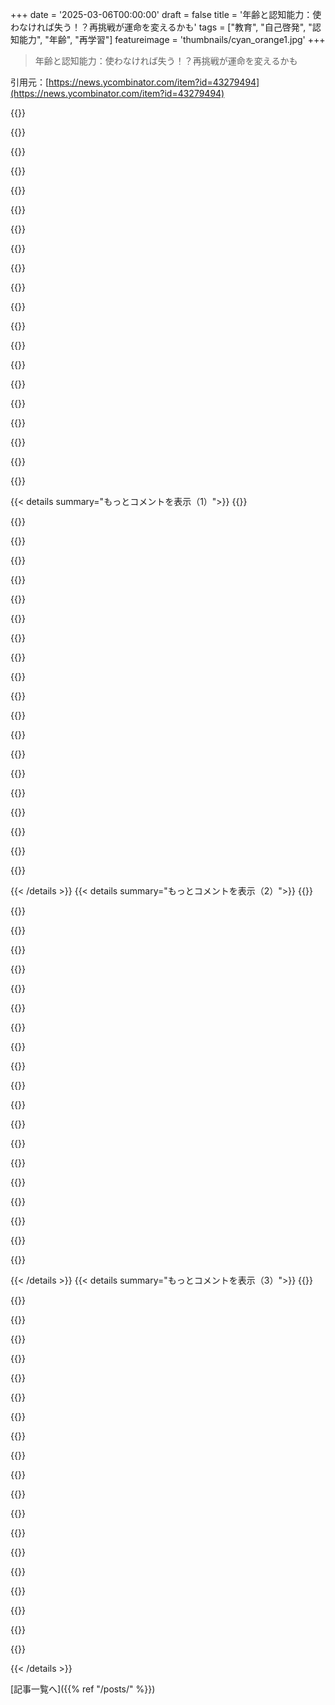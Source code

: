 +++
date = '2025-03-06T00:00:00'
draft = false
title = '年齢と認知能力：使わなければ失う！？再挑戦が運命を変えるかも'
tags = ["教育", "自己啓発", "認知能力", "年齢", "再学習"]
featureimage = 'thumbnails/cyan_orange1.jpg'
+++

> 年齢と認知能力：使わなければ失う！？再挑戦が運命を変えるかも

引用元：[https://news.ycombinator.com/item?id=43279494](https://news.ycombinator.com/item?id=43279494)

{{<matomeQuote body="いいニュースだね。俺は40歳過ぎだけど、1月に地元の大学に入学したばかりで、リニア代数の中間試験のために勉強中だよ。試験は45分後！緊張をほぐすためにHNを見てる。高校を2000年代初めに卒業して、コンピュータサイエンスを専攻、数学を副専攻で大学を卒業した。第二の数学学位を取得するために5～8クラスくらい受けるのが目標だ。運を祈って！" userName="semireg" createdAt="2025-03-06T15:15:06" color="#45d325">}}

{{<matomeQuote body="俺はテキサス大学に通ってたけど、ヒューストンコミュニティカレッジでサマーコース（微積分II、物理IIなど）を受けてた。どのクラスもUTのよりずっと良かった。15人の小さなクラスで300ドルくらいで、素晴らしい教授がいて質問もしやすい。教科書の基本的な問題で自信を持てるようになる普通の宿題が出る。一方でUTは逆だった。1クラス1400ドル以上払って、講義室では質問もできないし、宿題もめっちゃ難しかった。楽しいために地元の大学に通いたいと思うこともある。" userName="hombre_fatal" createdAt="2025-03-06T17:35:22" color="#ff5c5c">}}

{{<matomeQuote body="＞変な数学や物理の宿題は3～5問の超難問で、時々しか解けなかった。エリート大学でもそんな経験をしたことがある。あの時はマジで成長を促された気がするけど、実際の研究はこの種の宿題と普通の宿題の違いについてどう言ってるんだろう。" userName="jobs_throwaway" createdAt="2025-03-06T18:30:53" color="#38d3d3">}}

{{<matomeQuote body="＞最終試験で「この重要なことのアウトラインを描きなさい」とかという問題があったが、解けなかった。授業を受けたけど、全体像が見えなかった。後になって、みんなで大きな視点について話すことの重要性を知った。過去の問題は本当に難しかったけど、もう少し何かを得られたはずだと思う。" userName="fn-mote" createdAt="2025-03-06T23:36:31" color="">}}

{{<matomeQuote body="教授と学生の目標が一致してるかどうかも影響すると思う。教科書の内容を学ぶことが目的なのか、さらなる大学院レベルの授業の基礎を築くことが目的なのか。また、効率的な方法を教えるのか、それとも公式を当てはめるのに慣れさせるのか。プログラミング関連の教育についても似たようなことが言える。話し合う時は目標を合わせないと意見が空回りすることもある。" userName="throw_nbvc1234" createdAt="2025-03-06T21:59:54" color="#38d3d3">}}

{{<matomeQuote body="俺は持ち帰りテストで難問3つと、暗記させるだけの標準的なテストを受けたことがある。難問は本当に基礎を試されるやつだ。「2つの数字を足す」の違いと、「足すってどういうこと？」という違いがある。俺は真に基礎を理解するには脳をさらに鍛えられなかったから、学士号で終わったし、学位も使ってない。特別な人が限界を押し広げて、そうでない普通の人が世界を支えてるって感じだよ。" userName="lapetitejort" createdAt="2025-03-06T21:51:10" color="">}}

{{<matomeQuote body="自分はトップクラスの私立大学での普通の（非優等生）微積分IIコースとコミュニティカレッジでの経験があるけど、大学でも暗記課題はあったので、皆が難問だけを意識しているわけじゃない。ドナルド・クヌースが微積分の授業で教科書のすべての問題を解いた話を思い出す。" userName="layman51" createdAt="2025-03-06T21:34:58" color="">}}

{{<matomeQuote body="大きな大学は研究に集中していて、管理者のプライドによる費用（建設ラッシュ）や、管理者の数、医療システムやメンタルヘルスカウンセリングなどの多様なサービスに関する費用がかさむ。コミュニティカレッジは教育に集中してる。" userName="Telemakhos" createdAt="2025-03-06T18:18:11" color="#38d3d3">}}

{{<matomeQuote body="＞米国には単一の支払い制度やユニバーサルヘルスケアがあれば、これは大きな問題ではないだろう。" userName="bsder" createdAt="2025-03-06T20:22:20" color="">}}

{{<matomeQuote body="アメリカは外部性やそれを理解していないのが好きだよね。" userName="red-iron-pine" createdAt="2025-03-07T15:21:29" color="">}}

{{<matomeQuote body="高校のとき、コミュニティカレッジで物理を学んだことがあるんだけど、その経験から感じたのは、エリートな背景を持った多くの人がコミュニティカレッジで教えてるっていうメリットがあるってこと。ただ、学生があまりやる気がなかったのが残念だったな。" userName="timr" createdAt="2025-03-06T18:14:37" color="">}}

{{<matomeQuote body="コミュニティカレッジの教師が大学の教師よりも圧倒的に優れていた経験がある。アクティブに教えてくれる感じ。" userName="lubesGordi" createdAt="2025-03-06T19:25:58" color="#ff5c5c">}}

{{<matomeQuote body="五十代に入ってから純粋数学の修士課程に2年前に入学した。早くはないけど、毎学期確実に脳がシャープになってる気がする。でも、脳の活動が遅くなるっていう記事の否定的な面を持ち出さないでほしい。使えば脳は良くなるんだ。ただ、新しいことに挑戦するってのは、精神的にも肉体的にも不安を感じる。プログラミングの練習よりも数学は苦手で、練習しないとすぐ忘れちゃうから、周りの人みたいにはなかなかいかない...。" userName="lanstin" createdAt="2025-03-06T18:50:57" color="#45d325">}}

{{<matomeQuote body="数学で上達するには若い人でも年配でもかなりの練習が必要ってことだな。" userName="BeetleB" createdAt="2025-03-06T19:20:00" color="">}}

{{<matomeQuote body="ソフトウェアの仕事をした後に数学の授業って、コンパイラーがないから、LaTeXでテキトーに書いたものがそのまま教授に見せるまで壊れてるかどうか分からないって面白い。形式的証明コミュニティがこの問題に興味を持ってるんだ。" userName="JadeNB" createdAt="2025-03-06T21:05:01" color="#ff5733">}}

{{<matomeQuote body="Leanについて簡単に触れたことはあるけど、数学プログラムでは誰もLeanに興味がないから数学に集中してる。Terry TaoはLeanとLLMの組み合わせのアイディアに熱心だよ。" userName="lanstin" createdAt="2025-03-08T00:12:44" color="">}}

{{<matomeQuote body="情報密度が驚異的だよね。2×2の行列（Jordan定数）がハイパーボリックパラボロイドのスライスを生成するために必要な情報を含んでるなんて、夢中になる。講義の終わりにいつも「いやだ、止めないで！最後を見たい！」って叫びたくなる。" userName="semireg" createdAt="2025-03-06T19:32:53" color="#785bff">}}

{{<matomeQuote body="頑張って！Math Academyをチェックしてみるといいよ。効果的、効率的、安価なサポートが受けられてオススメ。最近40歳になったばかりで、基礎コースを通過中だけど、これを終えたら機械学習や他の大学のコースに挑戦するつもり。" userName="gmays" createdAt="2025-03-06T15:19:47" color="#785bff">}}

{{<matomeQuote body="Math AcademyはChatGPTやClaudeなどのAIを数学のチューターとして使うよりも良いと思う？" userName="teeray" createdAt="2025-03-06T15:40:56" color="">}}

{{<matomeQuote body="うん、確かにその通りだね。ChatGPTやClaudeは補足的に使うけど、Math Academyはむしろ構造的な環境で、間隔反復や交差トレーニングを取り入れているから、本格的なチューターよりもすごく効果的だよ。記事のインタビューも良かったし、詳しくはウェブサイトで確認してみて。" userName="gmays" createdAt="2025-03-06T15:54:35" color="#ff5733">}}

{{< details summary="もっとコメントを表示（1）">}}
{{<matomeQuote body="情報が間違ってるせいでChatGPTがストレス溜まるから、Math Academyは別次元だね。ChatGPTはπが4だって教えたいの？" userName="Werewolf255" createdAt="2025-03-06T16:21:38" color="">}}

{{<matomeQuote body="がんばれ！40過ぎてGeneral Linear Modelsの中間試験受けたばっか。YouTubeのこのプレイリストが超役立ったよ：https://youtube.com/playlist?list=PLmM_3MA2HWpYYo7QExaRvor_u..." userName="TheHideout" createdAt="2025-03-06T15:57:34" color="#45d325">}}

{{<matomeQuote body="すごいね！みんなが教育を続ける勇気を持てるといいな。＞マイゴールは数学の二重学位のためにあと5〜8クラス。」「修士号は？とういうのに、答えはここにあった：<br>https://news.ycombinator.com/item?id=43282629＞運を祈って！運は要らないよ。" userName="mmooss" createdAt="2025-03-06T17:40:27" color="">}}

{{<matomeQuote body="ちょっと話題がずれるけど、確かにこのスタディガイドは面白い形だね。普通はトピックだけ列挙されることが多いけど。" userName="saganus" createdAt="2025-03-06T15:18:57" color="">}}

{{<matomeQuote body="二十年ぶりだから意見は偏ってるけど、ガイドやクラスについては思うことがある。大事なのはサプライズやトリックがないこと。テストは簡単で徹底してる。宿題は2回やってるし、またその戦略が効くといいな。" userName="semireg" createdAt="2025-03-06T15:46:58" color="#45d325">}}

{{<matomeQuote body="がんばれ！君もWinonaにいるの？キャンパスの近くに住んでるけど、クラスを受けようか考えていたから、これは意外な嬉しいサプライズだよ。" userName="hecanjog" createdAt="2025-03-06T19:55:36" color="">}}

{{<matomeQuote body="＞マイゴールは数学の二重学位のためにあと5〜8クラス。大学は20年前の学位に追加でこれを許可してるの？" userName="dehrmann" createdAt="2025-03-06T17:50:50" color="">}}

{{<matomeQuote body="すごい！どうやってまたクラスに戻ったの？もし新しい学位を取るなら、入学手続きをしたんだよね？" userName="taeric" createdAt="2025-03-06T16:28:51" color="">}}

{{<matomeQuote body="それって学校がそんな風に学位を追加するのを認めてるの？" userName="noobly" createdAt="2025-03-06T21:24:36" color="">}}

{{<matomeQuote body="自転車で帰る途中、自分のミスにすぐ気付いた。線形変換行列をずっとチェックしてたけど、Eigen値が計算できなかった。家に帰ってTI-89を見たら、Jordan定数の向きを間違えたのに気づいた。全ての方程式は書き出したから、もしかしたら教授は優しくしてくれるかも。上手く言えなかったなぁ。 - https://en.wikipedia.org/wiki/L%27esprit_de_l%27escalier" userName="semireg" createdAt="2025-03-06T19:25:35" color="">}}

{{<matomeQuote body="これって、Silicon Valleyみたいなドラマで使われそうなセリフだね。キャラ設定で”自分は賢い”アピールになってて好き！" userName="bitwize" createdAt="2025-03-06T22:39:32" color="">}}

{{<matomeQuote body="最新のLLMを使えば全て学べるなら、なんで授業を受けるの？数学の正式な学位が必要じゃない限り、疑問だな。" userName="kadushka" createdAt="2025-03-06T22:01:00" color="">}}

{{<matomeQuote body="LLMを使ってチュータリングを受けたことあるけど、キャンパスを自転車で走り回ったり、コーヒーを注文したり、教授や他の学生と冗談を言ったり、ノートを取ったり、試験日まで材料を覚える経験には勝てない。この過程が文化で、脳を鍛えてると思う。自営業だから家に帰ったらCline+Sonnetを使ってサイドプロジェクトやってる。この二つはお互いに補完し合ってる。#2の楽しみとして、”おじいちゃん（俺）”がまだやれるか見たくてね。" userName="semireg" createdAt="2025-03-06T23:10:40" color="#ff33a1">}}

{{<matomeQuote body="最新のLLMで全て学べるのはいいアイデアだよ。幻覚を得るのが目的ならね。" userName="orphea" createdAt="2025-03-06T22:06:32" color="">}}

{{<matomeQuote body="トップLLM（Sonnet 3.7, grok-3, o1, gpt-4.5）が線形代数の答えを幻覚した具体例を教えてもらえる？" userName="kadushka" createdAt="2025-03-06T22:16:46" color="">}}

{{<matomeQuote body="確かにやったけど、解析エラーだったよ。プロンプト：工具や自転車を鍵掛けるために使ってる番号を忘れちゃうんだ。<br>それで、3×3の行列を選んで、その結果を鍵の裏に書くことにしたんだ。例えば、ある鍵には”2688 − 3055 − 2750 : Birthdays”って書いてある。特定の鍵のために選んだ行列は、俺と兄弟たちの誕生日から成ってる。兄弟のRodは7/3/69に生まれ、俺は7/28/66、上の兄は7/29/57だ。今、鍵の組み合わせは何？ LLMが”2688 − 3055 − 2750”の解析ができなくて、[2688;-3055;2750]で計算しちゃったんだ。結果は、”この値は明らかに典型的なロックの組み合わせじゃありません”というものだった。賢いけど、より明確なプロンプトで再実行したら正しい組み合わせを計算できた。全体的にChatGPTを線形代数のチューターとして使うのには感心していて、今後も利用したいと思ってる。" userName="semireg" createdAt="2025-03-06T23:17:58" color="#785bff">}}

{{<matomeQuote body="いいね、頑張って！" userName="Toutouxc" createdAt="2025-03-06T15:20:12" color="">}}

{{<matomeQuote body="＞大学を卒業してコンピュータサイエンスを専攻し、数学の副専攻もやった。俺も！ハイファイブ！<br>＞目標は数学の第二学位のために5～8クラス。だけど、なんで？コンピュータサイエンスの修士を目指す方が良くない？仕事で使うの？そうでなければ、結局”失う”ことにならない？それに、その学位は仕事が払ってくれるの？それとも自腹？" userName="thrwwy001" createdAt="2025-03-06T16:49:51" color="">}}

{{<matomeQuote body="学問的追求は知識のために行えるもので、頭を常に柔軟に保つのは悪いことじゃないよ。" userName="acedTrex" createdAt="2025-03-06T16:51:54" color="">}}

{{<matomeQuote body="生き残りモードでのストレスが脳にどう影響するのか、興味深い研究を見たい。アカデミックや純粋な研究を重視する人には特に辛い25年で、富や権力のある人たちが現状を維持する理由を示すのが悲しい。基本的な資源が自動化で無料で提供され、本当に科学に集中できればよかったのに。未来が良くなると信じるのが難しくなってきた。仕事を始めるのがすごく辛い。このまま続けられるか不安だ。経験はあるのに、自分が無能に感じる。" userName="zackmorris" createdAt="2025-03-06T16:32:57" color="#38d3d3">}}


{{< /details >}}
{{< details summary="もっとコメントを表示（2）">}}
{{<matomeQuote body="初めの文を読んで、全然違う意見かと思った。高犯罪地域に住んでいる人がそれに巻き込まれないように頑張るとか、貧困や食料不安に常に苦しんでいるのかと思った。" userName="nonethewiser" createdAt="2025-03-06T18:18:54" color="">}}

{{<matomeQuote body="同じような気持ちの人は他にもいるし、あなたが言った映画によく共感できる。でも思い出してほしい、AIは道具であって解決策じゃない。新たな問題は常に出てくる。特定のスキルが価値を失っても、価値と解決策を見つけ出す能力は常に求められる。" userName="pchristensen" createdAt="2025-03-06T16:45:52" color="#38d3d3">}}

{{<matomeQuote body="問題を見つけて解決策を提供する労働市場が他の労働市場とどう違うのか。AIが他の労働を人間よりも圧倒的に上手くやるようになったら、この市場でもそうなるのでは？" userName="coffeemug" createdAt="2025-03-06T17:43:52" color="">}}

{{<matomeQuote body="一部の人はAIを活用してうまくやっていけるかもしれないけど、大多数は失敗すると思う。YouTubeクリエイターやInstagramインフルエンサーのように、成功するのは一握りの人たちだけだろう。" userName="jeremyjh" createdAt="2025-03-06T18:35:33" color="#45d325">}}

{{<matomeQuote body="放送時代と比べて、今はもっと少数の成功者がいると思う？パレート分布は変わらないと思うけど、昔のようなメガスターは減って、ミニスターが増えた印象がある。私の意見は支持していないように思える。" userName="dingnuts" createdAt="2025-03-06T19:15:52" color="">}}

{{<matomeQuote body="自動化で基本的な資源が無料で提供される社会を作るべきだとStar Trekに影響を受けた。社会がその方向に少しずつ進むと思っていたが、25年は後退と小さな改善の繰り返しだった。今は将来に希望が持てない。" userName="y-c-o-m-b" createdAt="2025-03-06T18:00:17" color="#38d3d3">}}

{{<matomeQuote body="少しの文化的シフトで情報の問題が解決できると思うのは甘い。経済学と社会の計画の歴史を無視した意見に感じる。人々の要求は予測が難しいし、その必要性を尊重するのも難しい。" userName="ch4s3" createdAt="2025-03-06T21:58:03" color="">}}

{{<matomeQuote body="彼は労働の自動化について話しているのであって、経済計画については言ってない。" userName="lurk2" createdAt="2025-03-06T22:22:15" color="">}}

{{<matomeQuote body="自動化されるべきことが自動化されないのは、費用対効果が悪いか、資本が足りないから。これは資源配分の問題で、簡単には解決できない。" userName="ch4s3" createdAt="2025-03-06T22:58:25" color="#ff5c5c">}}

{{<matomeQuote body="いや、違うよ。プロセスを自動化するのにスクリプトを使うのは手作業から解放されることだ。中央経済計画とは関係ない。" userName="lurk2" createdAt="2025-03-06T23:02:27" color="">}}

{{<matomeQuote body="多くのことには物理的プロセスが必要なんだ。その自動化は全然別の作業で、資源が要る。シャツを縫うのを自動化するにはどうする？イチゴを摘むのは？これは技術の過信で、経済や歴史の理解不足だよ。" userName="ch4s3" createdAt="2025-03-06T23:29:15" color="">}}

{{<matomeQuote body="＞ ほとんどのことは物理的プロセスが必要だ。<br>これは誰も異議は唱えてない。物理的プロセスにこの論理を適用すると、自動化や労力を減らしてもその利益が享受できるってことさ。(参照: https://www.youtube.com/watch?v=oeSu9Vcu0DU など) なぜ既存の資源配分を妨げると中央集権化になるのかは提案されているが、労働節約デバイスの利益は主に所有者に集約されている。" userName="lurk2" createdAt="2025-03-07T00:52:46" color="#ff5733">}}

{{<matomeQuote body="いや、僕の主張は、特定の結果を狙った大規模な仕組みは情報の問題に晒されるってこと。作業を自動化するのはユートピア的で、現実的には難しい。シャツの例で言うと、ロボットはただのデモに過ぎないし、コスト的にも意味が無い。自動化できるとしても、他の理由で実家的だ。" userName="ch4s3" createdAt="2025-03-07T01:46:43" color="">}}

{{<matomeQuote body="＞ 大規模な仕組みで特定の結果を狙うのは情報の問題がある。<br>これが君の反論だと思ったよ。<br>仕事を自動化するのがユートピア的というのは理解できる。けど自動化が実現定義できる点まで到達できる可能性についての納得する反論は無いね。" userName="lurk2" createdAt="2025-03-07T02:32:39" color="">}}

{{<matomeQuote body="ロボットが既に存在するのは知ってるよ。だけど、協調が必要な未来のことなんて魔法のように簡単にはいかない。現在の経済的仕組みの理解にはまだ限界があるし、全体を支えるにはもっと複雑な調整がいる。" userName="ch4s3" createdAt="2025-03-07T02:40:28" color="">}}

{{<matomeQuote body="＞ 日本のイチゴ採取ロボットについて証拠を示せ。<br>ピッカーは商業的に導入されて4年経っているし、簡単には自動化できないと理解した。<br>実際のところ、分配は通常AIなしでも行われている。" userName="lurk2" createdAt="2025-03-07T03:42:03" color="">}}

{{<matomeQuote body="＞ イチゴピッカーは商業的に導入された。<br>まぁ狭い範囲での話だけど、労働力不足のある地域でな。自動化するのは難しいんだ。なぜかって？実際に展開するのが実用的じゃなかったり、経済的に不可能だからさ。" userName="ch4s3" createdAt="2025-03-07T15:44:57" color="">}}

{{<matomeQuote body="全くその通りで、もっと多くのことが自動化されるはずだ。自動化には資源だけでなく、ビジョンや協力も必要だし、解決策の成熟や規制の枠組みも必要だ。それについて考えたり開発することが一つの方法だよ。" userName="spauldo" createdAt="2025-03-07T01:05:47" color="#ff33a1">}}

{{<matomeQuote body="僕が言いたいのは、資源は包括的なものだということさ。シャツのことを出したのは、実際にロボットがあったとしても実用化が無理な場合が多いからなんだ。" userName="ch4s3" createdAt="2025-03-07T01:40:47" color="">}}

{{<matomeQuote body="自動化できることが自動化されてないのは、コスト的に効率が悪いか、投資する資本が不足してるからだって？その大きな主張を裏付ける証拠はあるの？" userName="Teever" createdAt="2025-03-06T23:46:08" color="">}}


{{< /details >}}
{{< details summary="もっとコメントを表示（3）">}}
{{<matomeQuote body="明らかでしょ。ロボットにできることはたくさんあるけど、売れる価格より高くつくからやらないんだ。建設は自動化できるけど、土地取得がコストを占めたり、設置が未熟だし、建築基準が違ったり、人々がプレハブ向けじゃない住宅を求めてるのが現実さ。" userName="ch4s3" createdAt="2025-03-07T15:47:45" color="">}}

{{<matomeQuote body="明らかなら証拠も明らかに違いないよね。でも、世界はもっと複雑で、現状の方法では抜け出せない地元の最大値に閉じ込められてるかもしれないよ。大きな非効率がたくさんあって、例えば食料生産ではものすごく無駄が出てる。意識的に効率を上げれば、そのリソースを自動化の問題解決に回せるかも。自己複製する機械があれば、人間の手を minimal にして問題を解決できるのに。それについて誰か政治家が話したことある？" userName="Teever" createdAt="2025-03-07T18:32:49" color="#ff5733">}}

{{<matomeQuote body="Milton Friedman の鉛筆に関するエッセイを読んだことある？様々な国・文化の人々が協力して作り上げた鉛筆の話で、自由市場の重要性を語ってる。これは効率性を高めるだけでなく、人々の調和を促進する役割もあるんだ。" userName="WalterBright" createdAt="2025-03-06T22:18:28" color="#38d3d3">}}

{{<matomeQuote body="Star Trek では、人々が実際に働いてて、レジャー時間なんてほとんどない中で責任をもって過ごしてるんだよ。" userName="andsoitis" createdAt="2025-03-06T20:38:15" color="">}}

{{<matomeQuote body="Star Trek ではお金は存在するけど、テクノロジーのおかげで物質的な豊かさがほぼタダになってる。働かなくてもいい人たちが１％はいるけど、その人たちは自分の好きで働いてる。" userName="andai" createdAt="2025-03-06T20:51:16" color="">}}

{{<matomeQuote body="これはちょっと単純すぎる見方じゃない？人々が家賃や食料のために働くことの何が悪いの？誰にも何をするべきか期待してるの？" userName="su8898" createdAt="2025-03-06T17:35:08" color="">}}

{{<matomeQuote body="＞人々が家賃や食料のために働くのは何が悪いの？多くの人がそれを強いられてるけど、ほとんどの人はもっと人生に望んでる。強力な証拠は、彼らが手に入るものを取ろうとすることさ。" userName="mmooss" createdAt="2025-03-06T17:45:40" color="">}}

{{<matomeQuote body="＞もし今すぐに何の努力もなく、人生で何でも得られるとしたら、具体的に何が欲しい？" userName="deadbabe" createdAt="2025-03-06T18:41:56" color="">}}

{{<matomeQuote body="世界中を旅して、文化や歴史、自然を堪能したい。新しい言語を学びたいし、トラックデーやカート、Ultimateもやりたい。子供たちとボードゲームやスポーツをしたり、ボランティア活動もしたい。やりたいことはたくさんある！" userName="tempestn" createdAt="2025-03-06T19:05:27" color="#ff33a1">}}

{{<matomeQuote body="みんなそんなに忙しいのに、時間管理が必要だと思うな。朝早く起きてから仕事に行くまでに言語の勉強する時間くらいはあるよ。仕事終わったらゲームして子供とピンポンして、サッカー教えて、晩ご飯食べて、ボランティアもして、映画を見るって、全部できるはずじゃん。" userName="deadbabe" createdAt="2025-03-06T19:41:54" color="">}}

{{<matomeQuote body="簡単そうに聞こえるけど、実際にやるのは大変だよね。" userName="ok_dad" createdAt="2025-03-06T20:23:51" color="">}}

{{<matomeQuote body="健康でお金持ちならなんとかなるかもしれないけど、そのスケジュールはほとんど現実的じゃない。みんなが言う通りに動くのは無理だって。" userName="layoric" createdAt="2025-03-06T23:25:45" color="">}}

{{<matomeQuote body="在宅勤務で時間に余裕があれば確かにできるかもね。でも、現実はそんなに甘くない。" userName="deadbabe" createdAt="2025-03-07T03:10:16" color="">}}

{{<matomeQuote body="メンタルヘルスの専門家と話すのは本当に役立つと思うよ。" userName="navbaker" createdAt="2025-03-06T16:41:35" color="#ff5c5c">}}

{{<matomeQuote body="そう簡単にいくか？本当に効果があるのか教えてほしい。" userName="pdimitar" createdAt="2025-03-06T17:28:12" color="">}}

{{<matomeQuote body="それが社会からの毒みたいなもので、メンタルヘルスの専門家がストレスの対処法を教えてくれるんだ。" userName="mmooss" createdAt="2025-03-06T17:47:00" color="">}}

{{<matomeQuote body="認知行動療法は多くの問題を解決できる。特に抑うつにも効果的。少し通うだけで大分改善されたよ。" userName="jeremyjh" createdAt="2025-03-06T18:37:29" color="#38d3d3">}}

{{<matomeQuote body="自分の無力感が原因でうまくいかない。どんなに努力しても助けてもらえない気がする。" userName="pdimitar" createdAt="2025-03-06T19:16:05" color="">}}

{{<matomeQuote body="心理的ストレスを減らすために、内面的な思考や感情が真実ではないことを気づくことが重要だよ。少しの変化が良い結果を生むこともある。" userName="saltcured" createdAt="2025-03-06T20:58:13" color="">}}

{{<matomeQuote body="40歳超えたし、そろそろ大学に戻ってMathematicsやPhysicsを学びたいな。General Relativityも挑戦したい。でも時間がない！やること多すぎ。20代の若い子たちには、もし明確な目標がないなら、まずはFinancial Freedomを優先してほしい。多くの人が20代の時は明確な目標を持ってないからね。35歳から40歳までにリタイアできれば、その後の人生で好きなプロジェクトに十分時間を使えるよ。" userName="ferguess_k" createdAt="2025-03-06T14:33:33" color="#785bff">}}


{{< /details >}}


[記事一覧へ]({{% ref "/posts/" %}})
